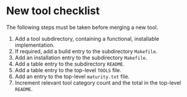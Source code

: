 New tool checklist
==================
The following steps must be taken before merging a new tool.

1. Add a tool subdirectory, containing a functional, installable
   implementation.
2. If required, add a build entry to the subdirectory `Makefile`.
3. Add an installation entry to the subdirectory `Makefile`.
4. Add a table entry to the subdirectory `README`.
5. Add a table entry to the top-level `TOOLS` file.
6. Add an entry to the top-level `maturity.txt` file.
7. Increment relevant tool category count and the total in the top-level
   `README`.
